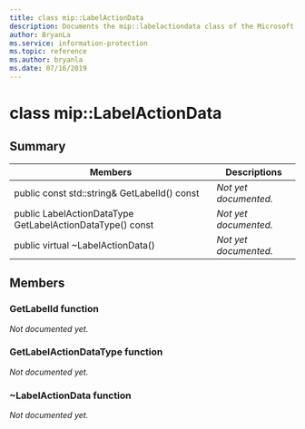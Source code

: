 ```yaml
---
title: class mip::LabelActionData 
description: Documents the mip::labelactiondata class of the Microsoft Information Protection (MIP) SDK.
author: BryanLa
ms.service: information-protection
ms.topic: reference
ms.author: bryanla
ms.date: 07/16/2019
---
```


# class mip::LabelActionData 
  
## Summary
 Members                        | Descriptions                                
--------------------------------|---------------------------------------------
public const std::string& GetLabelId() const  | _Not yet documented._
public LabelActionDataType GetLabelActionDataType() const  | _Not yet documented._
public virtual ~LabelActionData()  | _Not yet documented._
  
## Members
  
### GetLabelId function
_Not documented yet._

  
### GetLabelActionDataType function
_Not documented yet._

  
### ~LabelActionData function
_Not documented yet._
